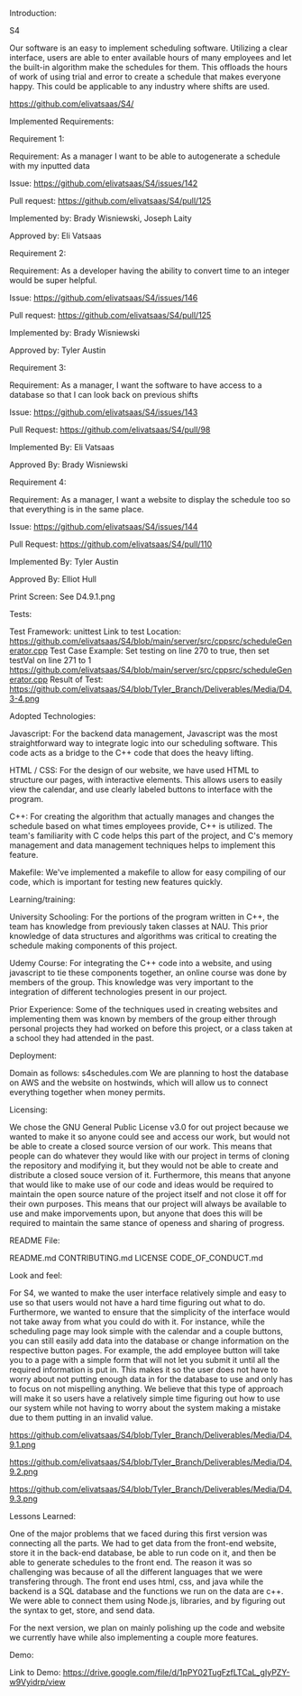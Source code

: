 Introduction:

S4

Our software is an easy to implement scheduling software. Utilizing a clear interface, users are able to enter available hours of many employees and let the built-in algorithm make the schedules for them. This offloads the hours of work of using trial and error to create a schedule that makes everyone happy. This could be applicable to any industry where shifts are used.

https://github.com/elivatsaas/S4/



Implemented Requirements:

Requirement 1: 

Requirement: As a manager I want to be able to autogenerate a schedule with my inputted data

Issue: https://github.com/elivatsaas/S4/issues/142

Pull request: https://github.com/elivatsaas/S4/pull/125

Implemented by: Brady Wisniewski, Joseph Laity

Approved by: Eli Vatsaas


Requirement 2:

Requirement: As a developer having the ability to convert time to an integer would be super helpful.

Issue: https://github.com/elivatsaas/S4/issues/146

Pull request: https://github.com/elivatsaas/S4/pull/125

Implemented by: Brady Wisniewski

Approved by: Tyler Austin


Requirement 3:

Requirement: As a manager, I want the software to have access to a database so that I can look back on previous shifts

Issue: https://github.com/elivatsaas/S4/issues/143

Pull Request: https://github.com/elivatsaas/S4/pull/98

Implemented By: Eli Vatsaas

Approved By: Brady Wisniewski 


Requirement 4:

Requirement: As a manager, I want a website to display the schedule too so that everything is in the same place. 

Issue: https://github.com/elivatsaas/S4/issues/144

Pull Request: https://github.com/elivatsaas/S4/pull/110

Implemented By: Tyler Austin

Approved By: Elliot Hull

Print Screen: See D4.9.1.png



Tests: 

Test Framework: unittest
Link to test Location: https://github.com/elivatsaas/S4/blob/main/server/src/cppsrc/scheduleGenerator.cpp
Test Case Example: Set testing on line 270 to true, then set testVal on line 271 to 1 https://github.com/elivatsaas/S4/blob/main/server/src/cppsrc/scheduleGenerator.cpp
Result of Test: https://github.com/elivatsaas/S4/blob/Tyler_Branch/Deliverables/Media/D4.3-4.png



Adopted Technologies:

Javascript:
For the backend data management, Javascript was the most straightforward way to integrate logic into our scheduling software. This code acts as a bridge to the C++ code that does the heavy lifting.

HTML / CSS:
For the design of our website, we have used HTML to structure our pages, with interactive elements. This allows users to easily view the calendar, and use clearly labeled buttons to interface with the program.

C++:
For creating the algorithm that actually manages and changes the schedule based on what times employees provide, C++ is utilized. The team's familiarity with C code helps this part of the project, and C's memory management and data management techniques helps to implement this feature.

Makefile:
We've implemented a makefile to allow for easy compiling of our code, which is important for testing new features quickly.



Learning/training:

University Schooling:
For the portions of the program written in C++, the team has knowledge from previously taken classes at NAU. This prior knowledge of data structures and algorithms was critical to creating the schedule making components of this project.

Udemy Course:
For integrating the C++ code into a website, and using javascript to tie these components together, an online course was done by members of the group. This knowledge was very important to the integration of different technologies present in our project.

Prior Experience:
Some of the techniques used in creating websites and implementing them was known by members of the group either through personal projects they had worked on before this project, or a class taken at a school they had attended in the past.



Deployment:

Domain as follows: s4schedules.com
We are planning to host the database on AWS and the website on hostwinds, which will allow us to connect everything together when money permits.



Licensing:

We chose the GNU General Public License v3.0 for out project because we wanted to make it so
anyone could see and access our work, but would not be able to create a closed source version of our work.
This means that people can do whatever they would like with our project in terms of cloning the repository
and modifying it, but they would not be able to create and distribute a closed souce version of it. Furthermore, 
this means that anyone that would like to make use of our code and ideas would be required to maintain the open source
nature of the project itself and not close it off for their own purposes. This means that our project will
always be available to use and make imporvements upon, but anyone that does this will be required to maintain
the same stance of openess and sharing of progress.


README File:

README.md
CONTRIBUTING.md
LICENSE
CODE_OF_CONDUCT.md



Look and feel:

For S4, we wanted to make the user interface relatively simple and easy to use so that users would not have a hard time figuring out what to do. Furthermore, we wanted to ensure that the simplicity of the interface would not take away from what you could do with it. For instance, while the scheduling page may look simple with the calendar and a couple buttons, you can still easily add data into the database or change information on the respective button pages. For example, the add employee button will take you to a page with a simple form that will not let you submit it until all the required information is put in. This makes it so the user does not have to worry about not putting enough data in for the database to use and only has to focus on not mispelling anything. We believe that this type of approach will make it so users have a relatively simple time figuring out how to use our system while not having to worry about the system making a mistake due to them putting in an invalid value.

https://github.com/elivatsaas/S4/blob/Tyler_Branch/Deliverables/Media/D4.9.1.png

https://github.com/elivatsaas/S4/blob/Tyler_Branch/Deliverables/Media/D4.9.2.png

https://github.com/elivatsaas/S4/blob/Tyler_Branch/Deliverables/Media/D4.9.3.png



Lessons Learned:

One of the major problems that we faced during this first version was connecting all the parts. We had to get data from the front-end website, store it in the back-end 
database, be able to run code on it, and then be able to generate schedules to the front end. The reason it was so challenging was because of all the different languages
that we were transfering through. The front end uses html, css, and java while the backend is a SQL database and the functions we run on the data are c++. We were able
to connect them using Node.js, libraries, and by figuring out the syntax to get, store, and send data. 

For the next version, we plan on mainly polishing up the code and website we currently have while also implementing a couple more features. 



Demo:

Link to Demo: https://drive.google.com/file/d/1pPY02TugFzfLTCaL_gIyPZY-w9Vyidrp/view

